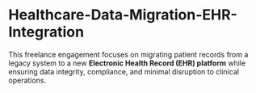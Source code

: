 # Healthcare-Data-Migration-EHR-Integration
This freelance engagement focuses on migrating patient records from a legacy system to a new **Electronic Health Record (EHR) platform** while ensuring data integrity, compliance, and minimal disruption to clinical operations.
